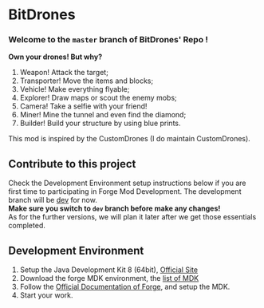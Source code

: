 # BitDrones
### Welcome to the ```master``` branch of BitDrones' Repo !
__Own your drones! But why?__    
1. Weapon! Attack the target;
2. Transporter! Move the items and blocks;
3. Vehicle! Make everything flyable;
4. Explorer! Draw maps or scout the enemy mobs;
5. Camera! Take a selfie with your friend!
6. Miner! Mine the tunnel and even find the diamond;
7. Builder! Build your structure by using blue prints.

This mod is inspired by the CustomDrones (I do maintain CustomDrones).

## Contribute to this project

Check the Development Environment setup instructions below if you are first time to participating in Forge Mod Development.
The development branch will be [dev](https://github.com/nekomeowww/BitDrones/tree/dev) for now.    
__Make sure you switch to ```dev``` branch before make any changes!__    
As for the further versions, we will plan it later after we get those essentials completed.

## Development Environment

1. Setup the Java Development Kit 8 (64bit), [Official Site](http://www.oracle.com/technetwork/java/javase/downloads/jdk8-downloads-2133151.html)    
2. Download the forge MDK environment, the [list of MDK](https://files.minecraftforge.net/)
3. Follow the [Official Documentation of Forge](https://mcforge.readthedocs.io/en/latest/gettingstarted/), and setup the MDK.
4. Start your work.

